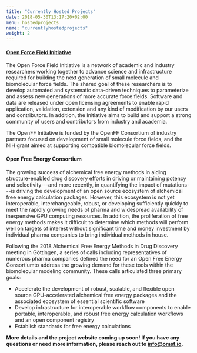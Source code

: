 ```yaml
---
title: "Currently Hosted Projects"
date: 2018-05-30T13:17:20+02:00
menu: hostedprojects
name: "currentlyhostedprojects"
weight: 2
---
```



#### [Open Force Field Initiative](http://openforcefield.org/)

The Open Force Field Initiative is a network of academic and industry researchers working together to advance science and infrastructure required for building the next generation of small molecule and biomolecular force fields. The shared goal of these researchers is to develop automated and systematic data-driven techniques to parameterize and assess new generations of more accurate force fields. Software and data are released under open licensing agreements to enable rapid application, validation, extension and any kind of modification by our users and contributors. In addition, the Initiative aims to build and support a strong community of users and contributors from industry and academia.

The OpenFF Initiative is funded by the OpenFF Consortium of industry partners focused on development of small molecule force fields, and the NIH grant aimed at supporting compatible biomolecular force fields.


#### Open Free Energy Consortium

The growing success of alchemical free energy methods in aiding structure-enabled drug discovery efforts in driving or maintaining potency and selectivity---and more recently, in quantifying the impact of mutations---is driving the development of an open source ecosystem of alchemical free energy calculation packages. However, this ecosystem is not yet interoperable, interchangeable, robust, or developing sufficiently quickly to meet the rapidly growing needs of pharma and widespread availability of inexpensive GPU computing resources. In addition, the proliferation of free energy methods makes it difficult to determine which methods will perform well on targets of interest without significant time and money investment by individual pharma companies to bring individual methods in house.

Following the 2018 Alchemical Free Energy Methods in Drug Discovery meeting in Göttingen, a series of calls including representatives of numerous pharma companies defined the need for an Open Free Energy Consortiumto address the growing demand for these tools within the biomolecular modeling community. These calls articulated three primary goals:

- Accelerate the development of robust, scalable, and flexible open source GPU-accelerated alchemical free energy packages and the associated ecosystem of essential scientific software
- Develop infrastructure for interoperable workflow components to enable portable, interoperable, and robust free energy calculation workflows and an open component registry
- Establish standards for free energy calculations

**More details and the project website coming up soon! If you have any questions or need more information, please reach out to [info@omsf.io](mailto:info@omsf.io).**

